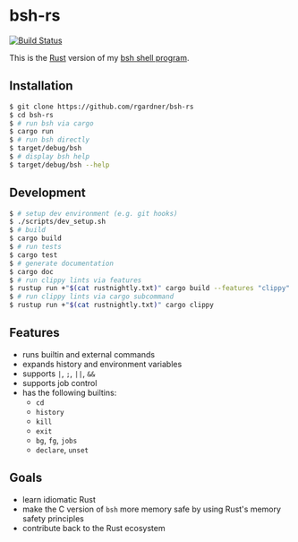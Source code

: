 # bsh-rs
[![Build Status](https://magnum.travis-ci.com/rgardner/bsh-rs.svg?token=PKiUsiwCCXnqdp7dRvmq&branch=master)](https://magnum.travis-ci.com/rgardner/bsh-rs)

This is the [Rust](https://www.rust-lang.org/) version of my [bsh
shell program](https://github.com/rgardner/bsh).


## Installation

```bash
$ git clone https://github.com/rgardner/bsh-rs
$ cd bsh-rs
$ # run bsh via cargo
$ cargo run
$ # run bsh directly
$ target/debug/bsh
$ # display bsh help
$ target/debug/bsh --help
```


## Development

```bash
$ # setup dev environment (e.g. git hooks)
$ ./scripts/dev_setup.sh
$ # build
$ cargo build
$ # run tests
$ cargo test
$ # generate documentation
$ cargo doc
$ # run clippy lints via features
$ rustup run +"$(cat rustnightly.txt)" cargo build --features "clippy"
$ # run clippy lints via cargo subcommand
$ rustup run +"$(cat rustnightly.txt)" cargo clippy
```

## Features

* runs builtin and external commands
* expands history and environment variables
* supports `|`, `;`, `||`, `&&`
* supports job control
* has the following builtins:
  - `cd`
  - `history`
  - `kill`
  - `exit`
  - `bg`, `fg`, `jobs`
  - `declare`, `unset`


## Goals

* learn idiomatic Rust
* make the C version of `bsh` more memory safe by using Rust's memory safety
  principles
* contribute back to the Rust ecosystem
